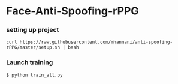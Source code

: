 # Face-Anti-Spoofing-rPPG

### setting up project

`curl https://raw.githubusercontent.com/mhannani/anti-spoofing-rPPG/master/setup.sh | bash`

### Launch training

`$ python train_all.py`
